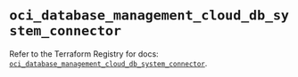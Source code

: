 # `oci_database_management_cloud_db_system_connector`

Refer to the Terraform Registry for docs: [`oci_database_management_cloud_db_system_connector`](https://registry.terraform.io/providers/hashicorp/oci/7.19.0/docs/resources/database_management_cloud_db_system_connector).
